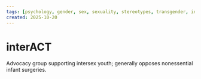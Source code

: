 ```yaml
---
tags: [psychology, gender, sex, sexuality, stereotypes, transgender, intersex, orientation, sexism, masculinity, STEM]
created: 2025-10-20
---
```

# interACT

Advocacy group supporting intersex youth; generally opposes nonessential infant surgeries.
